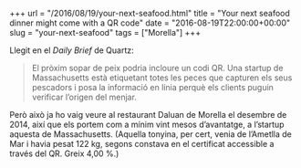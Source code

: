+++
url = "/2016/08/19/your-next-seafood.html"
title = "Your next seafood dinner might come with a QR code"
date = "2016-08-19T22:00:00+00:00"
slug = "your-next-seafood"
tags = ["Morella"]
+++

Llegit en el *Daily Brief* de Quartz:

> El pròxim sopar de peix podria incloure un codi QR. Una startup de Massachusetts està etiquetant totes les peces que capturen els seus pescadors i posa la informació en línia perquè els clients puguin verificar l’origen del menjar.

Però això ja ho vaig veure al restaurant Daluan de Morella el desembre de 2014, així que els portem com a mínim vint mesos d’avantatge, a l’startup aquesta de Massachusetts. (Aquella tonyina, per cert, venia de l’Ametlla de Mar i havia pesat 122 kg, segons constava en el certificat accessible a través del QR. Greix 4,00 %.)


